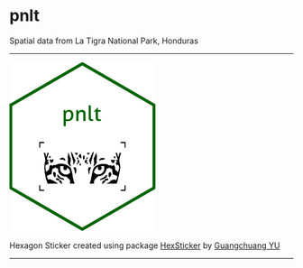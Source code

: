 # pnlt
Spatial data from La Tigra National Park, Honduras

***
<img src="inst/figures/pnlt.png" height="300"/>

Hexagon Sticker created using package [HexSticker](https://github.com/GuangchuangYu/hexSticker) by [Guangchuang YU](https://yulab-smu.top)

***
